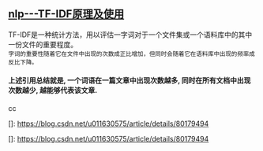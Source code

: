[nlp---TF-IDF原理及使用][https://blog.csdn.net/u011630575/article/details/80179494]
----

TF-IDF是一种统计方法，用以评估一字词对于一个文件集或一个语料库中的其中一份文件的重要程度。  
`字词的重要性随着它在文件中出现的次数成正比增加，但同时会随着它在语料库中出现的频率成反比下降。`

#### **上述引用总结就是, 一个词语在一篇文章中出现次数越多, 同时在所有文档中出现次数越少, 越能够代表该文章.**   

cc

[]: https://blog.csdn.net/u011630575/article/details/80179494

[]: https://blog.csdn.net/u011630575/article/details/80179494

[https://blog.csdn.net/u011630575/article/details/80179494]: https://blog.csdn.net/u011630575/article/details/80179494